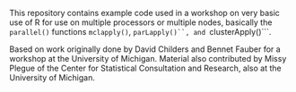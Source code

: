 This repository contains example code used in a workshop on very basic
use of R for use on multiple processors or multiple nodes, basically
the ```parallel()``` functions ```mclapply()```, ```parLapply()``, and
```clusterApply()```.

Based on work originally done by David Childers and Bennet Fauber for a
workshop at the University of Michigan.  Material also contributed by
Missy Plegue of the Center for Statistical Consultation and Research,
also at the University of Michigan.

